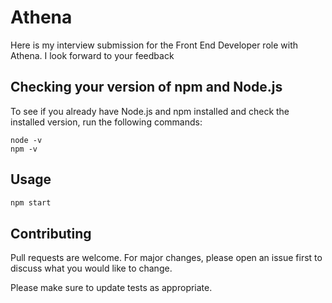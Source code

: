 # Athena

Here is my interview submission for the Front End Developer role with Athena. I look forward to your feedback



## Checking your version of npm and Node.js
To see if you already have Node.js and npm installed and check the installed version, run the following commands:

``` 
node -v
npm -v
```


## Usage

```javascript
npm start
```

## Contributing

Pull requests are welcome. For major changes, please open an issue first
to discuss what you would like to change.

Please make sure to update tests as appropriate.
